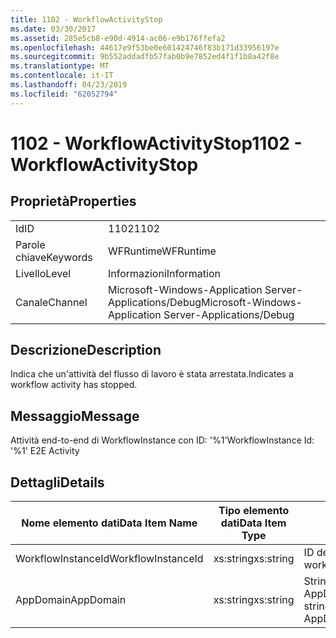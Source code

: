 ```yaml
---
title: 1102 - WorkflowActivityStop
ms.date: 03/30/2017
ms.assetid: 285e5cb8-e90d-4914-ac06-e9b176ffefa2
ms.openlocfilehash: 44617e9f53be0e601424746f83b171d33956197e
ms.sourcegitcommit: 9b552addadfb57fab0b9e7852ed4f1f1b8a42f8e
ms.translationtype: MT
ms.contentlocale: it-IT
ms.lasthandoff: 04/23/2019
ms.locfileid: "62052794"
---
```

# <a name="1102---workflowactivitystop"></a><span data-ttu-id="1a5cb-102">1102 - WorkflowActivityStop</span><span class="sxs-lookup"><span data-stu-id="1a5cb-102">1102 - WorkflowActivityStop</span></span>
## <a name="properties"></a><span data-ttu-id="1a5cb-103">Proprietà</span><span class="sxs-lookup"><span data-stu-id="1a5cb-103">Properties</span></span>  
  
|||  
|-|-|  
|<span data-ttu-id="1a5cb-104">Id</span><span class="sxs-lookup"><span data-stu-id="1a5cb-104">ID</span></span>|<span data-ttu-id="1a5cb-105">1102</span><span class="sxs-lookup"><span data-stu-id="1a5cb-105">1102</span></span>|  
|<span data-ttu-id="1a5cb-106">Parole chiave</span><span class="sxs-lookup"><span data-stu-id="1a5cb-106">Keywords</span></span>|<span data-ttu-id="1a5cb-107">WFRuntime</span><span class="sxs-lookup"><span data-stu-id="1a5cb-107">WFRuntime</span></span>|  
|<span data-ttu-id="1a5cb-108">Livello</span><span class="sxs-lookup"><span data-stu-id="1a5cb-108">Level</span></span>|<span data-ttu-id="1a5cb-109">Informazioni</span><span class="sxs-lookup"><span data-stu-id="1a5cb-109">Information</span></span>|  
|<span data-ttu-id="1a5cb-110">Canale</span><span class="sxs-lookup"><span data-stu-id="1a5cb-110">Channel</span></span>|<span data-ttu-id="1a5cb-111">Microsoft-Windows-Application Server-Applications/Debug</span><span class="sxs-lookup"><span data-stu-id="1a5cb-111">Microsoft-Windows-Application Server-Applications/Debug</span></span>|  
  
## <a name="description"></a><span data-ttu-id="1a5cb-112">Descrizione</span><span class="sxs-lookup"><span data-stu-id="1a5cb-112">Description</span></span>  
 <span data-ttu-id="1a5cb-113">Indica che un'attività del flusso di lavoro è stata arrestata.</span><span class="sxs-lookup"><span data-stu-id="1a5cb-113">Indicates a workflow activity has stopped.</span></span>  
  
## <a name="message"></a><span data-ttu-id="1a5cb-114">Messaggio</span><span class="sxs-lookup"><span data-stu-id="1a5cb-114">Message</span></span>  
 <span data-ttu-id="1a5cb-115">Attività end-to-end di WorkflowInstance con ID: '%1'</span><span class="sxs-lookup"><span data-stu-id="1a5cb-115">WorkflowInstance Id: '%1' E2E Activity</span></span>  
  
## <a name="details"></a><span data-ttu-id="1a5cb-116">Dettagli</span><span class="sxs-lookup"><span data-stu-id="1a5cb-116">Details</span></span>  
  
|<span data-ttu-id="1a5cb-117">Nome elemento dati</span><span class="sxs-lookup"><span data-stu-id="1a5cb-117">Data Item Name</span></span>|<span data-ttu-id="1a5cb-118">Tipo elemento dati</span><span class="sxs-lookup"><span data-stu-id="1a5cb-118">Data Item Type</span></span>|<span data-ttu-id="1a5cb-119">Descrizione</span><span class="sxs-lookup"><span data-stu-id="1a5cb-119">Description</span></span>|  
|--------------------|--------------------|-----------------|  
|<span data-ttu-id="1a5cb-120">WorkflowInstanceId</span><span class="sxs-lookup"><span data-stu-id="1a5cb-120">WorkflowInstanceId</span></span>|<span data-ttu-id="1a5cb-121">xs:string</span><span class="sxs-lookup"><span data-stu-id="1a5cb-121">xs:string</span></span>|<span data-ttu-id="1a5cb-122">ID dell'istanza del flusso di lavoro.</span><span class="sxs-lookup"><span data-stu-id="1a5cb-122">The workflow instance id.</span></span>|  
|<span data-ttu-id="1a5cb-123">AppDomain</span><span class="sxs-lookup"><span data-stu-id="1a5cb-123">AppDomain</span></span>|<span data-ttu-id="1a5cb-124">xs:string</span><span class="sxs-lookup"><span data-stu-id="1a5cb-124">xs:string</span></span>|<span data-ttu-id="1a5cb-125">Stringa restituita da AppDomain.CurrentDomain.FriendlyName.</span><span class="sxs-lookup"><span data-stu-id="1a5cb-125">The string returned by AppDomain.CurrentDomain.FriendlyName.</span></span>|
